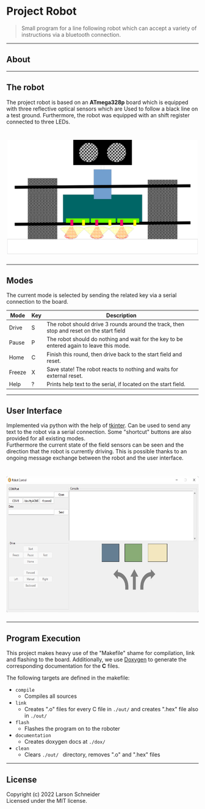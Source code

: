 Project Robot
========

> Small program for a line following robot which can accept a variety of instructions via a bluetooth connection.

---
## About

---
## The robot
The project robot is based on an **ATmega328p** board which is equipped with three reflective optical sensors which are 
Used to follow a black line on a test ground. Furthermore, the robot was equipped with an shift register connected to 
three LEDs.

<h1 align="center">
<img src="images/robot.png" alt=" " width="500" height="300">
</h1>

---
## Modes
The current mode is selected by sending the related key via a serial connection to the board.

| Mode   | Key | Description                                                                              |
|--------|-----|------------------------------------------------------------------------------------------|
| Drive  | S   | The robot should drive 3 rounds around the track, then stop and reset on the start field |
| Pause  | P   | The robot should do nothing and wait for the key to be entered again to leave this mode. |
| Home   | C   | Finish this round, then drive back to the start field and reset.                         |
| Freeze | X   | Save state! The robot reacts to nothing and waits for external reset.                    |
| Help   | ?   | Prints help text to the serial, if located on the start field.                           |

---
## User Interface
Implemented via python with the help of [tkinter](https://docs.python.org/3/library/tkinter.html). Can be used to send 
any text to the robot via a serial connection. Some "shortcut" buttons are also provided for all existing modes.<br>
Furthermore the current state of the field sensors can be seen and the direction that the robot is currently driving.
This is possible thanks to an ongoing message exchange between the robot and the user interface.

<h1 align="center">
<img src="images/user_interface.png" alt=" " width="666" height="356">
</h1>

---
## Program Execution
This project makes heavy use of the "Makefile" shame for compilation, link and flashing to the board. 
Additionally, we use [Doxygen](https://doxygen.nl/) to generate the corresponding documentation for the **C** files.

The following targets are defined in the makefile:
- `compile`
  - Compiles all sources
- `link`
  - Creates ".o" files for every C file in `./out/` and creates ".hex" file also in `./out/`
- `flash`
  - Flashes the program on to the roboter
- `documentation`
  - Creates doxygen docs at `./dox/`
- `clean`
  - Clears `./out/ ` directory, removes ".o" and ".hex" files

---

## License

Copyright (c) 2022 Larson Schneider<br>
Licensed under the MIT license.